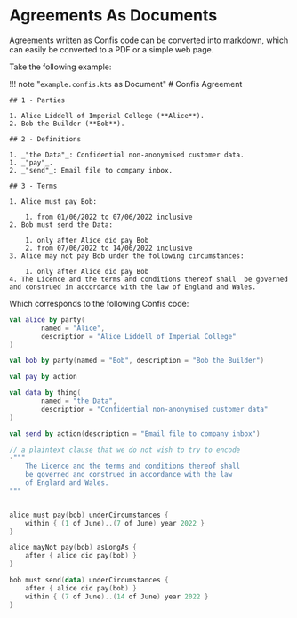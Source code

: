 # Agreements As Documents

Agreements written as Confis code can be converted into [markdown](https://www.markdownguide.org/), which can easily be converted to a PDF or a simple web page.

Take the following example:


!!! note "`example.confis.kts` as Document"
    # Confis Agreement

    ## 1 - Parties

    1. Alice Liddell of Imperial College (**Alice**).
    2. Bob the Builder (**Bob**).

    ## 2 - Definitions

    1. _"the Data"_: Confidential non-anonymised customer data.
    1. _"pay"_.
    2. _"send"_: Email file to company inbox.

    ## 3 - Terms

    1. Alice must pay Bob:

        1. from 01/06/2022 to 07/06/2022 inclusive
    2. Bob must send the Data:

        1. only after Alice did pay Bob
        2. from 07/06/2022 to 14/06/2022 inclusive
    3. Alice may not pay Bob under the following circumstances:

        1. only after Alice did pay Bob
    4. The Licence and the terms and conditions thereof shall  be governed and construed in accordance with the law of England and Wales.


Which corresponds to the following Confis code:

```kotlin title="example.confis.kts"
val alice by party(
        named = "Alice",
        description = "Alice Liddell of Imperial College"
)

val bob by party(named = "Bob", description = "Bob the Builder")

val pay by action

val data by thing(
        named = "the Data",
        description = "Confidential non-anonymised customer data"
)

val send by action(description = "Email file to company inbox")

// a plaintext clause that we do not wish to try to encode
-"""
    The Licence and the terms and conditions thereof shall 
    be governed and construed in accordance with the law
    of England and Wales.
"""


alice must pay(bob) underCircumstances {
    within { (1 of June)..(7 of June) year 2022 }
}

alice mayNot pay(bob) asLongAs {
    after { alice did pay(bob) }
}

bob must send(data) underCircumstances {
    after { alice did pay(bob) }
    within { (7 of June)..(14 of June) year 2022 }
}
```

